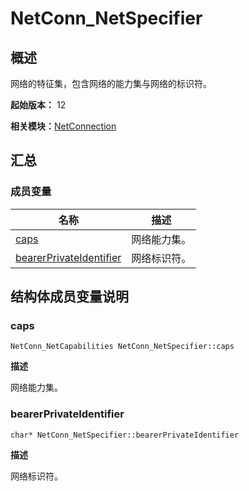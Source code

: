 # NetConn_NetSpecifier

## 概述

网络的特征集，包含网络的能力集与网络的标识符。

**起始版本：** 12

**相关模块：**[NetConnection](_net_connection.md)


## 汇总


### 成员变量

| 名称 | 描述 |
| -------- | -------- |
| [caps](#caps) | 网络能力集。 |
| [bearerPrivateIdentifier](#bearerprivateidentifier) | 网络标识符。 |


## 结构体成员变量说明


### caps

```
NetConn_NetCapabilities NetConn_NetSpecifier::caps
```

**描述**

网络能力集。


### bearerPrivateIdentifier

```
char* NetConn_NetSpecifier::bearerPrivateIdentifier
```

**描述**

网络标识符。
